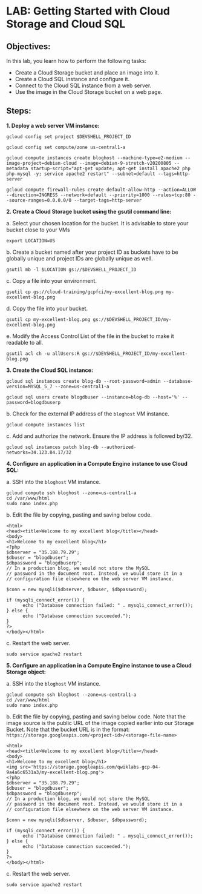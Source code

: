 # LAB: Getting Started with Cloud Storage and Cloud SQL
## Objectives:

In this lab, you learn how to perform the following tasks:
* Create a Cloud Storage bucket and place an image into it.
* Create a Cloud SQL instance and configure it.
* Connect to the Cloud SQL instance from a web server.
* Use the image in the Cloud Storage bucket on a web page.


## Steps:

**1. Deploy a web server VM instance:**

```
gcloud config set project $DEVSHELL_PROJECT_ID

gcloud config set compute/zone us-central1-a

gcloud compute instances create bloghost --machine-type=e2-medium --image-project=debian-cloud --image=debian-9-stretch-v20200805 --metadata startup-script="apt-get update; apt-get install apache2 php php-mysql -y; service apache2 restart" --subnet=default --tags=http-server

gcloud compute firewall-rules create default-allow-http --action=ALLOW --direction=INGRESS --network=default --priority=1000 --rules=tcp:80 --source-ranges=0.0.0.0/0 --target-tags=http-server
```

**2. Create a Cloud Storage bucket using the gsutil command line:**

  a. Select your chosen location for the bucket. It is advisable to store your bucket close to your VMs

  ```
  export LOCATION=US
  ```

  b.  Create a bucket named after your project ID as buckets have to be globally unique and project IDs are globally unique as well.

  ```
  gsutil mb -l $LOCATION gs://$DEVSHELL_PROJECT_ID
  ```

  c. Copy a file into your environment.
  ```
  gsutil cp gs://cloud-training/gcpfci/my-excellent-blog.png my-excellent-blog.png
  ```

  d. Copy the file into your bucket.
  ```
  gsutil cp my-excellent-blog.png gs://$DEVSHELL_PROJECT_ID/my-excellent-blog.png
  ```

  e. Modify the Access Control List of the file in the bucket to make it readable to all.

  ```
  gsutil acl ch -u allUsers:R gs://$DEVSHELL_PROJECT_ID/my-excellent-blog.png
  ```

  **3. Create the Cloud SQL instance:**

  ```
  gcloud sql instances create blog-db --root-password=admin --database-version=MYSQL_5_7 --zone=us-central1-a

  gcloud sql users create blogdbuser --instance=blog-db --host='%' --password=blogdbuserp
  ```
b. Check for the external IP address of the `bloghost` VM instance.
  ```
  gcloud compute instances list
  ```
c. Add and authorize the network. Ensure the IP address is followed by/32.
  ```
  gcloud sql instances patch blog-db --authorized-networks=34.123.84.17/32
  ```

**4. Configure an application in a Compute Engine instance to use Cloud SQL:**

  a. SSH into the `bloghost` VM instance.
  ```
  gcloud compute ssh bloghost --zone=us-central1-a
  cd /var/www/html
  sudo nano index.php
  ```
  b. Edit the file by copying, pasting and saving below code.
  ```
  <html>
<head><title>Welcome to my excellent blog</title></head>
<body>
<h1>Welcome to my excellent blog</h1>
<?php
 $dbserver = "35.188.79.29";
$dbuser = "blogdbuser";
$dbpassword = "blogdbuserp";
// In a production blog, we would not store the MySQL
// password in the document root. Instead, we would store it in a
// configuration file elsewhere on the web server VM instance.

$conn = new mysqli($dbserver, $dbuser, $dbpassword);

if (mysqli_connect_error()) {
        echo ("Database connection failed: " . mysqli_connect_error());
} else {
        echo ("Database connection succeeded.");
}
?>
</body></html>
```
c. Restart the web server.
```
sudo service apache2 restart
```

**5. Configure an application in a Compute Engine instance to use a Cloud Storage object:**

a. SSH into the `bloghost` VM instance.
```
gcloud compute ssh bloghost --zone=us-central1-a
cd /var/www/html
sudo nano index.php
```
b. Edit the file by copying, pasting and saving below code. Note that the image source is the public URL of the image copied earlier into our Storage Bucket. Note that the bucket URL is in the format:
`https://storage.googleapis.com/<project-id>/<storage-file-name>`


```
<html>
<head><title>Welcome to my excellent blog</title></head>
<body>
<h1>Welcome to my excellent blog</h1>
<img src='https://storage.googleapis.com/qwiklabs-gcp-04-9a4a6c6531a3/my-excellent-blog.png'>
<?php
$dbserver = "35.188.79.29";
$dbuser = "blogdbuser";
$dbpassword = "blogdbuserp";
// In a production blog, we would not store the MySQL
// password in the document root. Instead, we would store it in a
// configuration file elsewhere on the web server VM instance.

$conn = new mysqli($dbserver, $dbuser, $dbpassword);

if (mysqli_connect_error()) {
      echo ("Database connection failed: " . mysqli_connect_error());
} else {
      echo ("Database connection succeeded.");
}
?>
</body></html>
```

c. Restart the web server.
```
sudo service apache2 restart
```
